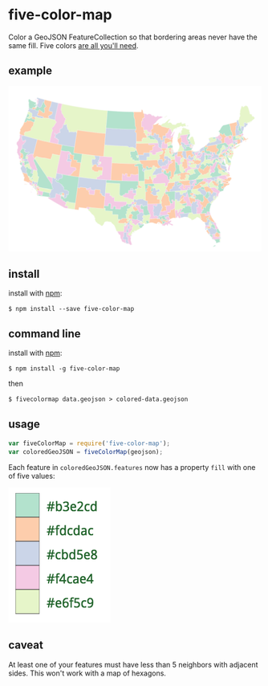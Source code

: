 # five-color-map

Color a GeoJSON FeatureCollection so that bordering areas never have the same fill. Five colors [are all you'll need](https://en.wikipedia.org/wiki/Five_color_theorem).

## example

![USA Congressional Districts](./example.png)

## install

install with [npm](https://www.npmjs.com/):

```
$ npm install --save five-color-map
```

## command line

install with [npm](https://www.npmjs.com/):
```
$ npm install -g five-color-map
```
then
```
$ fivecolormap data.geojson > colored-data.geojson
```

## usage

``` javascript
var fiveColorMap = require('five-color-map');
var coloredGeoJSON = fiveColorMap(geojson);
```

Each feature in `coloredGeoJSON.features` now has a property `fill` with one of five values:

![the five colors used by this package](./5colors.png)

## caveat

At least one of your features must have less than 5 neighbors with adjacent sides. This won't work with a map of hexagons.
